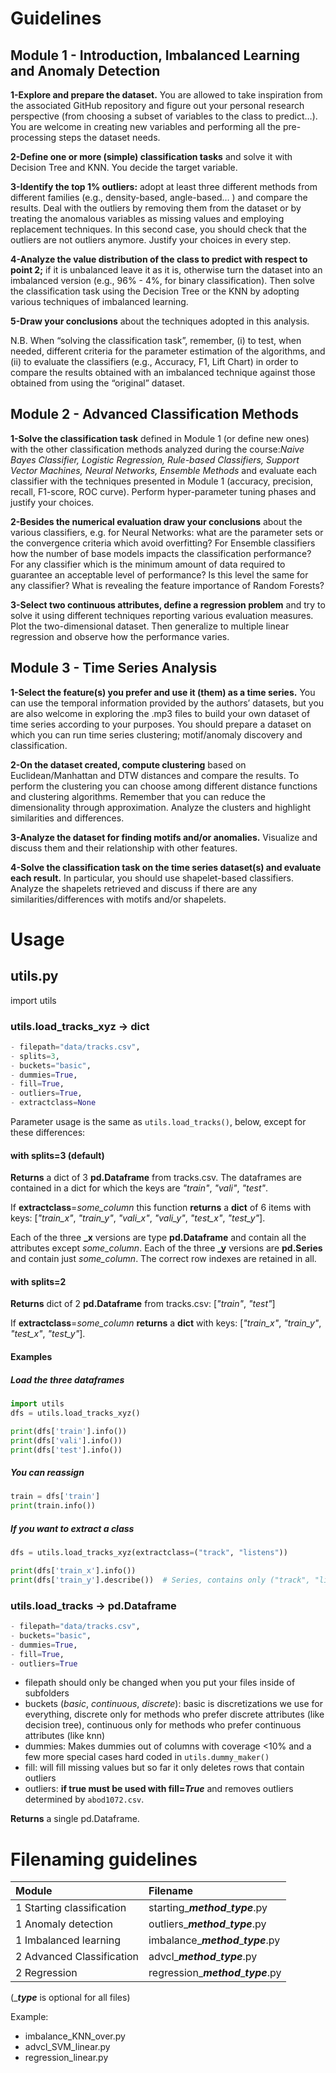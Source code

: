 # Guidelines

## Module 1 - Introduction, Imbalanced Learning and Anomaly Detection

**1-Explore and prepare the dataset.**  You are allowed to take inspiration from the associated GitHub repository and figure out your personal research perspective (from choosing a subset of variables to the class to predict…). You are welcome in creating new variables and performing all the pre-processing steps the dataset needs.

**2-Define one or more (simple) classification tasks** and solve it with Decision Tree and KNN. You decide the target variable.

**3-Identify the top 1% outliers:** adopt at least three different methods from different families (e.g., density-based, angle-based… ) and compare the results. Deal with the outliers by removing them from the dataset or by treating the anomalous variables as missing values and employing replacement techniques. In this second case, you should check that the outliers are not outliers anymore. Justify your choices in every step.

**4-Analyze the value distribution of the class to predict with respect to point 2;** if it is unbalanced leave it as it is, otherwise turn the dataset into an imbalanced version (e.g., 96% - 4%, for binary classification). Then solve the classification task using the Decision Tree or the KNN by adopting various techniques of imbalanced learning.

**5-Draw your conclusions** about the techniques adopted in this analysis.

N.B. When “solving the classification task”, remember, (i) to test, when needed, different criteria for the parameter estimation of the algorithms, and (ii) to evaluate the classifiers (e.g., Accuracy, F1, Lift Chart) in order to compare the results obtained with an imbalanced technique against those obtained from using the “original” dataset.

## Module 2 - Advanced Classification Methods

**1-Solve the classification task** defined in Module 1 (or define new ones) with the other classification methods analyzed during the course:*Naive Bayes Classifier, Logistic Regression, Rule-based Classifiers, Support Vector Machines, Neural Networks, Ensemble Methods* and evaluate each classifier with the techniques presented in Module 1 (accuracy, precision, recall, F1-score, ROC curve). Perform hyper-parameter tuning phases and justify your choices.

**2-Besides the numerical evaluation draw your conclusions** about the various classifiers, e.g. for Neural Networks: what are the parameter sets or the convergence criteria which avoid overfitting? For Ensemble classifiers how the number of base models impacts the classification performance? For any classifier which is the minimum amount of data required to guarantee an acceptable level of performance? Is this level the same for any classifier? What is revealing the feature importance of Random Forests?

**3-Select two continuous attributes, define a regression problem** and try to solve it using different techniques reporting various evaluation measures. Plot the two-dimensional dataset. Then generalize to multiple linear regression and observe how the performance varies.

## Module 3 - Time Series Analysis

**1-Select the feature(s) you prefer and use it (them) as a time series.** You can use the temporal information provided by the authors’ datasets, but you are also welcome in exploring the .mp3 files to build your own dataset of time series according to your purposes. You should prepare a dataset on which you can run time series clustering; motif/anomaly discovery and classification.

**2-On the dataset created, compute clustering** based on Euclidean/Manhattan and DTW distances and compare the results. To perform the clustering you can choose among different distance functions and clustering algorithms. Remember that you can reduce the dimensionality through approximation. Analyze the clusters and highlight similarities and differences.

**3-Analyze the dataset for finding motifs and/or anomalies.** Visualize and discuss them and their relationship with other features.

**4-Solve the classification task on the time series dataset(s) and evaluate each result.** In particular, you should use shapelet-based classifiers. Analyze the shapelets retrieved and discuss if there are any similarities/differences with motifs and/or shapelets.





# Usage
## utils.py
import utils

### utils.load_tracks_xyz -> dict
```python
- filepath="data/tracks.csv",
- splits=3,
- buckets="basic",
- dummies=True,
- fill=True,
- outliers=True,
- extractclass=None
```

Parameter usage is the same as `utils.load_tracks()`, below, except for these differences:

#### with splits=3 (default)
**Returns** a dict of 3 **pd.Dataframe** from tracks.csv. The dataframes are contained in a dict for which the keys are _"train"_, _"vali"_, _"test"_.

If **extractclass**=*some_column* this function **returns** a **dict** of 6 items with keys: [*"train_x"*, *"train_y"*, *"vali_x"*, *"vali_y"*, *"test_x"*, *"test_y"*].

Each of the three **_x** versions are type **pd.Dataframe** and contain all the attributes except *some_column*. Each of the three **_y** versions are **pd.Series** and contain just *some_column*. The correct row indexes are retained in all.

#### with splits=2
**Returns** dict of 2 **pd.Dataframe** from tracks.csv: [_"train"_, _"test"_]

If **extractclass**=*some_column* **returns** a **dict** with keys: [*"train_x"*, *"train_y"*, *"test_x"*, *"test_y"*].

#### Examples
##### Load the three dataframes
```python
import utils
dfs = utils.load_tracks_xyz()

print(dfs['train'].info())
print(dfs['vali'].info())
print(dfs['test'].info())
```

##### You can reassign
```python
train = dfs['train']
print(train.info())
```

##### If you want to extract a class
```python
dfs = utils.load_tracks_xyz(extractclass=("track", "listens"))

print(dfs['train_x'].info())
print(dfs['train_y'].describe())  # Series, contains only ("track", "listens")
```

### utils.load_tracks -> pd.Dataframe
```python
- filepath="data/tracks.csv",
- buckets="basic",
- dummies=True,
- fill=True,
- outliers=True
```

- filepath should only be changed when you put your files inside of subfolders
- buckets (_basic_, _continuous_, _discrete_): basic is discretizations we use for everything, discrete only for methods who prefer discrete attributes (like decision tree), continuous only for methods who prefer continuous attributes (like knn)
- dummies: Makes dummies out of columns with coverage <10% and a few more special cases hard coded in `utils.dummy_maker()`
- fill: will fill missing values but so far it only deletes rows that contain outliers
- outliers: **if true must be used with fill=_True_** and removes outliers determined by `abod1072.csv`.

**Returns** a single pd.Dataframe.

# Filenaming guidelines
| Module | Filename |
|:--|:--|
1 Starting classification | starting_***method***_***type***.py
1 Anomaly detection | outliers_***method***_***type***.py
1 Imbalanced learning | imbalance_***method***_***type***.py
2 Advanced Classification | advcl_***method***_***type***.py
2 Regression | regression_***method***_***type***.py

(_***type*** is optional for all files)

Example:
- imbalance_KNN_over.py
- advcl_SVM_linear.py
- regression_linear.py
